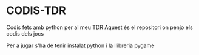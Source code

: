 # CODIS-TDR
Codis fets amb python per al meu TDR
Aquest és el repositori on penjo els codis dels jocs

Per a jugar s'ha de tenir instalat python i la llibreria pygame

